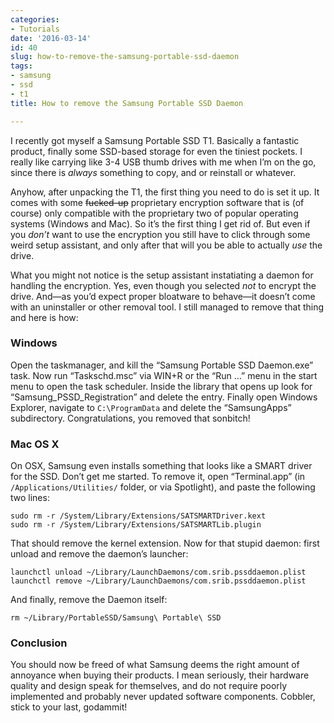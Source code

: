 ```yaml
---
categories:
- Tutorials
date: '2016-03-14'
id: 40
slug: how-to-remove-the-samsung-portable-ssd-daemon
tags:
- samsung
- ssd
- t1
title: How to remove the Samsung Portable SSD Daemon

---
```


I recently got myself a Samsung Portable SSD T1. Basically a fantastic product, finally some SSD-based storage for even the tiniest pockets. I really like carrying like 3-4 USB thumb drives with me when I&#8217;m on the go, since there is _always_ something to copy, and or reinstall or whatever.

Anyhow, after unpacking the T1, the first thing you need to do is set it up. It comes with some <strike>fucked-up</strike> proprietary encryption software that is (of course) only compatible with the proprietary two of popular operating systems (Windows and Mac). So it&#8217;s the first thing I get rid of. But even if you _don&#8217;t_ want to use the encryption you still have to click through some weird setup assistant, and only after that will you be able to actually _use_ the drive.

What you might not notice is the setup assistant instatiating a daemon for handling the encryption. Yes, even though you selected _not_ to encrypt the drive. And—as you&#8217;d expect proper bloatware to behave—it doesn&#8217;t come with an uninstaller or other removal tool. I still managed to remove that thing and here is how:

<!--more-->

### Windows

Open the taskmanager, and kill the &#8220;Samsung Portable SSD Daemon.exe&#8221; task. Now run &#8220;Taskschd.msc&#8221; via WIN+R or the &#8220;Run &#8230;&#8221; menu in the start menu to open the task scheduler. Inside the library that opens up look for &#8220;Samsung\_PSSD\_Registration&#8221; and delete the entry. Finally open Windows Explorer, navigate to `C:\ProgramData` and delete the &#8220;SamsungApps&#8221; subdirectory. Congratulations, you removed that sonbitch!

### Mac OS X

On OSX, Samsung even installs something that looks like a SMART driver for the SSD. Don&#8217;t get me started. To remove it, open &#8220;Terminal.app&#8221; (in `/Applications/Utilities/` folder, or via Spotlight), and paste the following two lines:

    sudo rm -r /System/Library/Extensions/SATSMARTDriver.kext
    sudo rm -r /System/Library/Extensions/SATSMARTLib.plugin


That should remove the kernel extension. Now for that stupid daemon: first unload and remove the daemon&#8217;s launcher:

    launchctl unload ~/Library/LaunchDaemons/com.srib.pssddaemon.plist
    launchctl remove ~/Library/LaunchDaemons/com.srib.pssddaemon.plist


And finally, remove the Daemon itself:

    rm ~/Library/PortableSSD/Samsung\ Portable\ SSD


### Conclusion

You should now be freed of what Samsung deems the right amount of annoyance when buying their products. I mean seriously, their hardware quality and design speak for themselves, and do not require poorly implemented and probably never updated software components. Cobbler, stick to your last, godammit!